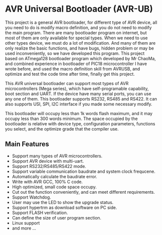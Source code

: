 # AVR Universal Bootloader (AVR-UB) #

This project is a general AVR bootloader, for different type of AVR device, all you need to do is modify macro definition, and you do not need to modify the main program. There are many bootloader program on internet, but most of them are only available for special types. When we need to use other types device, we must do a lot of modification. And many of them are only realize the basic functions, and have bugs, hidden problem or may be used inconveniently, so we have developed this program. This project based on ATmega128 bootloader program which developed by Mr ChaoMa, and combined experience in bootloader of PIC18 microcontroller I have wrote before, and used the macro definition skill from AVRUSB, and optimize and test the code time after time, finally get this project.

This AVR universal bootloader can support most types of AVR microcontrollers (Mega series), which have self-programable capability, boot section and UART. If the device have many serial ports, you can use any one of them. This bootloader supports RS232, RS485 and RS422. It can also supports USI, SPI, I2C interface if you made some necessary modify.

This bootloader will occupy less than 1k words flash maximum, and it may occupy less than 300 words minimum. The space occupied by the bootloader is relative with device type, configuration parameters, functions you select, and the optimize grade that the compiler use.

## Main Features ##
  * Support many types of AVR microcontrollers.
  * Support AVR device with multi-uart.
  * Support RS232/RS485/RS422 mode.
  * Support variable communication baudrate and system clock frequcene.
  * Automatically calculate the baudrate error.
  * Write with AVR GCC, 100% C code.
  * High optimized, small code space occupy.
  * Cut out the function conveniently, and can meet different requirements.
  * Support Watchdog.
  * User may use the LED to show the upgrade status.
  * Support hypertrm as download software on PC side.
  * Support FLASH verification.
  * Can define the size of user program section.
  * Linux support
  * and more ...